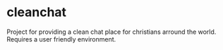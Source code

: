 
# cleanchat
Project for providing a clean chat place for christians arround the world.
Requires a user friendly environment.
